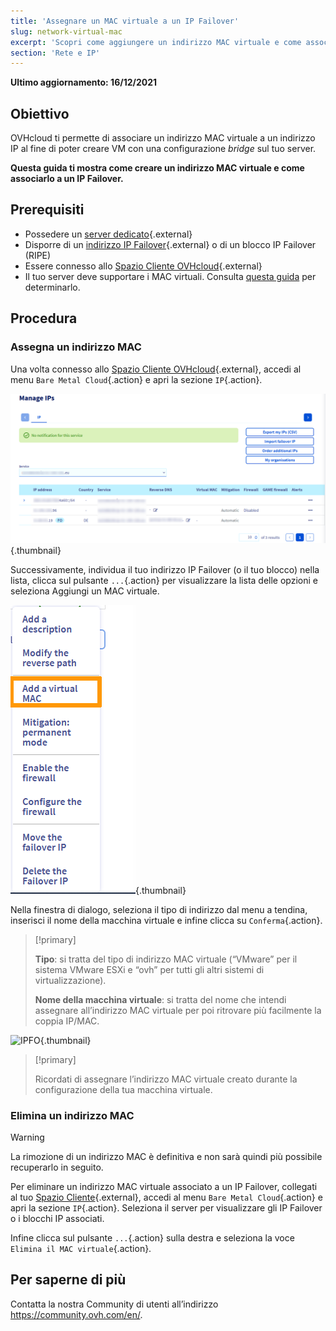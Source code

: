```yaml
---
title: 'Assegnare un MAC virtuale a un IP Failover'
slug: network-virtual-mac
excerpt: 'Scopri come aggiungere un indirizzo MAC virtuale e come associarlo a un IP Failover'
section: 'Rete e IP'
---
```


**Ultimo aggiornamento: 16/12/2021**

## Obiettivo

OVHcloud ti permette di associare un indirizzo MAC virtuale a un indirizzo IP al fine di poter creare VM con una configurazione <i>bridge</i> sul tuo server.

**Questa guida ti mostra come creare un indirizzo MAC virtuale e come associarlo a un IP Failover.**


## Prerequisiti

- Possedere un [server dedicato](https://www.ovh.it/server_dedicati/){.external}
- Disporre di un [indirizzo IP Failover](https://www.ovh.it/server_dedicati/ip_failover.xml){.external} o di un blocco IP Failover (RIPE)
- Essere connesso allo [Spazio Cliente OVHcloud](https://www.ovh.com/auth/?action=gotomanager&from=https://www.ovh.it/&ovhSubsidiary=it){.external}
- Il tuo server deve supportare i MAC virtuali. Consulta [questa guida](https://docs.ovh.com/it/dedicated/network-support-virtual-mac/) per determinarlo.

## Procedura

### Assegna un indirizzo MAC

Una volta connesso allo [Spazio Cliente OVHcloud](https://www.ovh.com/auth/?action=gotomanager&from=https://www.ovh.it/&ovhSubsidiary=it){.external}, accedi al menu `Bare Metal Cloud`{.action} e apri la sezione `IP`{.action}.

![IPFO](images/manageIPOVHcloud.png){.thumbnail}

Successivamente, individua il tuo indirizzo IP Failover (o il tuo blocco) nella lista, clicca sul pulsante `...`{.action} per visualizzare la lista delle opzioni e seleziona Aggiungi un MAC virtuale.

![IPFO](images/addvmac.png){.thumbnail}

Nella finestra di dialogo, seleziona il tipo di indirizzo dal menu a tendina, inserisci il nome della macchina virtuale e infine clicca su `Conferma`{.action}.

> [!primary]
>
> **Tipo**\: si tratta del tipo di indirizzo MAC virtuale (“VMware” per il sistema VMware ESXi e “ovh” per tutti gli altri sistemi di virtualizzazione).
>
> **Nome della macchina virtuale**\: si tratta del nome che intendi assegnare all’indirizzo MAC virtuale per poi ritrovare più facilmente la coppia IP/MAC.
>

![IPFO](images/addvmac2.png){.thumbnail}


> [!primary]
>
> Ricordati di assegnare l’indirizzo MAC virtuale creato durante la configurazione della tua macchina virtuale.
> 

### Elimina un indirizzo MAC

> [!warning]
>
> La rimozione di un indirizzo MAC è definitiva e non sarà quindi più possibile recuperarlo in seguito.
> 

Per eliminare un indirizzo MAC virtuale associato a un IP Failover, collegati al tuo [Spazio Cliente](https://www.ovh.com/auth/?action=gotomanager&from=https://www.ovh.it/&ovhSubsidiary=it){.external}, accedi al menu `Bare Metal Cloud`{.action} e apri la sezione `IP`{.action}. Seleziona il server per visualizzare gli IP Failover o i blocchi IP associati.

Infine clicca sul pulsante `...`{.action} sulla destra e seleziona la voce `Elimina il MAC virtuale`{.action}.

## Per saperne di più

Contatta la nostra Community di utenti all’indirizzo <https://community.ovh.com/en/>.